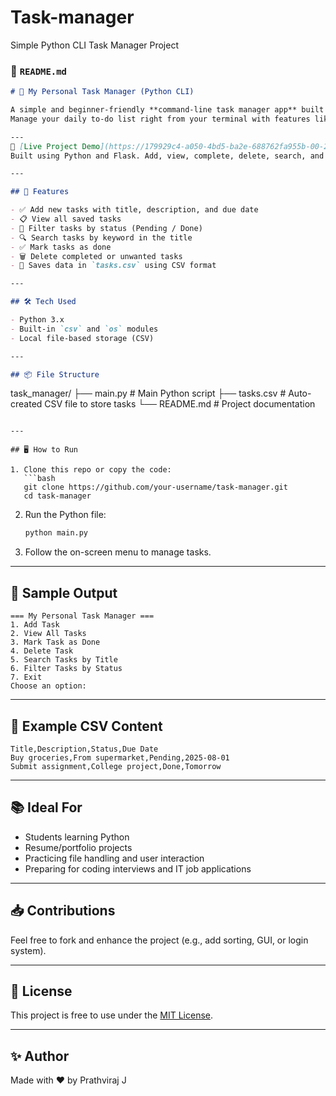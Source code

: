 # Task-manager
Simple Python CLI Task Manager Project
### 📄 `README.md`

```markdown
# 📝 My Personal Task Manager (Python CLI)

A simple and beginner-friendly **command-line task manager app** built using Python.  
Manage your daily to-do list right from your terminal with features like add, view, delete, mark as done, search, and filter.

---
🚀 [Live Project Demo](https://179929c4-a050-4bd5-ba2e-688762fa955b-00-2jzppcmb7mp8v.kirk.replit.dev/) – Try the Task Manager in your browser!  
Built using Python and Flask. Add, view, complete, delete, search, and filter your tasks with ease.

---

## 🚀 Features

- ✅ Add new tasks with title, description, and due date
- 📋 View all saved tasks
- 📂 Filter tasks by status (Pending / Done)
- 🔍 Search tasks by keyword in the title
- ✅ Mark tasks as done
- 🗑️ Delete completed or unwanted tasks
- 💾 Saves data in `tasks.csv` using CSV format

---

## 🛠️ Tech Used

- Python 3.x
- Built-in `csv` and `os` modules
- Local file-based storage (CSV)

---

## 📦 File Structure

```

task\_manager/
├── main.py   # Main Python script
├── tasks.csv # Auto-created CSV                   file to store                      tasks
└── README.md # Project     documentation

````

---

## 🖥️ How to Run

1. Clone this repo or copy the code:
   ```bash
   git clone https://github.com/your-username/task-manager.git
   cd task-manager
````

2. Run the Python file:

   ```bash
   python main.py
   ```

3. Follow the on-screen menu to manage tasks.

---

## 📸 Sample Output

```
=== My Personal Task Manager ===
1. Add Task
2. View All Tasks
3. Mark Task as Done
4. Delete Task
5. Search Tasks by Title
6. Filter Tasks by Status
7. Exit
Choose an option: 
```

---

## 📌 Example CSV Content

```csv
Title,Description,Status,Due Date
Buy groceries,From supermarket,Pending,2025-08-01
Submit assignment,College project,Done,Tomorrow
```

---

## 📚 Ideal For

* Students learning Python
* Resume/portfolio projects
* Practicing file handling and user interaction
* Preparing for coding interviews and IT job applications

---

## 📥 Contributions

Feel free to fork and enhance the project (e.g., add sorting, GUI, or login system).

---

## 📄 License

This project is free to use under the [MIT License](LICENSE).

---

## ✨ Author

Made with ❤️ by Prathviraj J 
